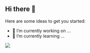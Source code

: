 ## Hi there 👋

Here are some ideas to get you started:

- 🔭 I’m currently working on ...
- 🌱 I’m currently learning ...

![](https://komarev.com/ghpvc/?username=ZihanWang0422)
